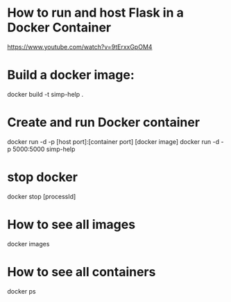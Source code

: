 # How to run and host Flask in a Docker Container 
https://www.youtube.com/watch?v=9tErxxGpOM4

# Build a docker image:
docker build -t simp-help .

# Create and run Docker container
docker run -d -p [host port]:[container port] [docker image] 
docker run -d -p 5000:5000 simp-help 

# stop docker
docker stop [processId]

#  How to see all images
docker images

# How to see all containers
docker ps
